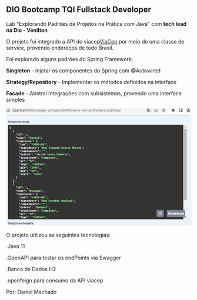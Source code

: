 <h2>DIO Bootcamp TQI Fullstack Developer</h2>

Lab "Explorando Padrões de Projetos na Prática com Java" com <b>tech lead na Dio - Venilton</b>


O projeto foi integrado a API do viacep<a href="http://viacep.com.br/">ViaCep</a> por meio de uma classe de service, 
provendo endereços de todo Brasil.

Foi explorado alguns padrões do Spring Framework:

<b>Singleton</b> - Injetar os componentes do Spring com @Autowired

<b>Strategy/Repository</b> - Implementar os métodos definidos na interface

<b>Facade</b> -  Abstrai integrações com subsistemas, provendo uma interface simples

<img src="/src/img/api.png">

O projeto utilizou as seguintes tecnologias:

.Java 11

.OpenAPI para testar os endPoints via Swagger

.Banco de Dados H2

.openfeign para consumo da API viacep

Por: Daniel Machado
